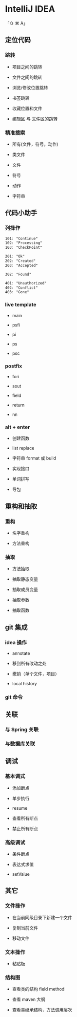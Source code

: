 # IntelliJ IDEA

「⇧ ⌘ A」

## 定位代码

### 跳转

  - 项目之间的跳转

  - 文件之间的跳转

  - 浏览/修改位置跳转

  - 书签跳转

  - 收藏位置和文件

  - 编辑区 与 文件区的跳转


### 精准搜索

  - 所有(文件，符号，动作)

  - 类文件

  - 文件

  - 符号

  - 动作

  - 字符串


## 代码小助手

### 列操作

  ```txt
  101: "Continue"
  102: "Processing"
  103: "CheckPoint"

  201: "Ok"
  202: "Created"
  203: "Accepted"

  302: "Found"

  401: "Unauthorized"
  402: "Conflict"
  403: "Gone"
  ```

### live template

  - main

  - psfi

  - pi

  - ps

  - psc

### postfix

  - fori

  - sout

  - field

  - return

  - nn

### alt + enter 

  - 创建函数

  - list replace

  - 字符串 format 或 build

  - 实现接口

  - 单词拼写

  - 导包


## 重构和抽取

### 重构

  - 名字重构

  - 方法重构

### 抽取

  - 方法抽取

  - 抽取静态变量

  - 抽取成员变量

  - 抽取参数

  - 抽取函数

## git 集成

### idea 操作

  - annotate

  - 移到所有改动之处

  - 撤销（单个文件，项目）

  - local history

### git 命令

## 关联

### 与 Spring 关联

### 与数据库关联


## 调试

### 基本调式

  - 添加断点

  - 单步执行

  - resume

  - 查看所有断点

  - 禁止所有断点

### 高级调试

  - 条件断点

  - 表达式求值

  - setValue


## 其它

### 文件操作

  - 在当前同级目录下新建一个文件

  - 复制当前文件

  - 移动文件

### 文本操作

  - 粘贴板

### 结构图

  - 查看类的结构 field method

  - 查看 maven 大纲

  - 查看类继承结构，方法调用层次







